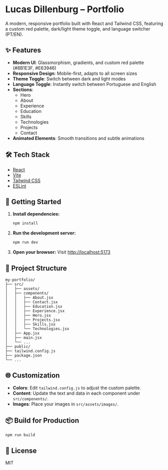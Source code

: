 # Lucas Dillenburg – Portfolio

A modern, responsive portfolio built with React and Tailwind CSS, featuring a custom red palette, dark/light theme toggle, and language switcher (PT/EN).

## ✨ Features

- **Modern UI**: Glassmorphism, gradients, and custom red palette (#8B1E3F, #E63946)
- **Responsive Design**: Mobile-first, adapts to all screen sizes
- **Theme Toggle**: Switch between dark and light modes
- **Language Toggle**: Instantly switch between Portuguese and English
- **Sections**:
  - Hero
  - About
  - Experience
  - Education
  - Skills
  - Technologies
  - Projects
  - Contact
- **Animated Elements**: Smooth transitions and subtle animations

## 🛠️ Tech Stack

- [React](https://react.dev/)
- [Vite](https://vitejs.dev/)
- [Tailwind CSS](https://tailwindcss.com/)
- [ESLint](https://eslint.org/)

## 🚀 Getting Started

1. **Install dependencies:**
   ```bash
   npm install
   ```
2. **Run the development server:**
   ```bash
   npm run dev
   ```
3. **Open your browser:**
   Visit [http://localhost:5173](http://localhost:5173)

## 📁 Project Structure

```
my-portfolio/
├── src/
│   ├── assets/
│   ├── components/
│   │   ├── About.jsx
│   │   ├── Contact.jsx
│   │   ├── Education.jsx
│   │   ├── Experience.jsx
│   │   ├── Hero.jsx
│   │   ├── Projects.jsx
│   │   ├── Skills.jsx
│   │   └── Technologies.jsx
│   ├── App.jsx
│   ├── main.jsx
│   └── ...
├── public/
├── tailwind.config.js
├── package.json
└── ...
```

## 🌐 Customization

- **Colors**: Edit `tailwind.config.js` to adjust the custom palette.
- **Content**: Update the text and data in each component under `src/components/`.
- **Images**: Place your images in `src/assets/images/`.

## 📦 Build for Production

```bash
npm run build
```

## 📝 License

MIT
